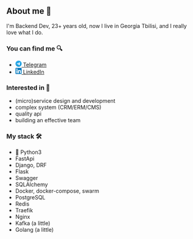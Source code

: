 ## About me 👋
I'm Backend Dev, 23+ years old, now I live in Georgia Tbilisi, and I really love what I do.


### You can find me 🔍
 - [<img alt="Telegram icon" height="16" src="/icons/telegram.png" width="16"/> Telegram](https://t.![img.png](img.png)me/kuper73)
 - [<img alt="LinkedIn icon" height="16" src="/icons/linkedin.png" width="16"/> LinkedIn](https://www.linkedin.com/in/malikov73)


### Interested in 🌚
 - (micro)service design and development
 - complex system (CRM/ERM/CMS)
 - quality api
 - building an effective team


### My stack 🛠
 - 🐍 Python3 
 - FastApi 
 - Django, DRF 
 - Flask
 - Swagger 
 - SQLAlchemy 
 - Docker, docker-compose, swarm
 - PostgreSQL
 - Redis 
 - Traefik
 - Nginx
 - Kafka (a little)
 - Golang (a little)
